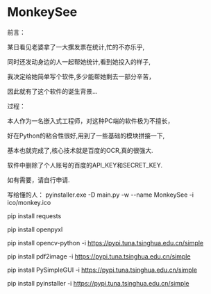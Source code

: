 # MonkeySee
前言：

某日看见老婆拿了一大摞发票在统计,忙的不亦乐乎,

同时还发动身边的人一起帮她统计,看到她投入的样子,

我决定给她简单写个软件,多少能帮她剩去一部分辛苦，

因此就有了这个软件的诞生背景...


过程：

本人作为一名嵌入式工程师，对这种PC端的软件极为不擅长，

好在Python的粘合性很好,用到了一些基础的模块拼接一下,

基本也就完成了,核心技术就是百度的OCR,真的很强大.

软件中删除了个人账号的百度的API_KEY和SECRET_KEY.

如有需要，请自行申请.


写给懂的人：
pyinstaller.exe -D main.py -w --name MonkeySee -i ico/monkey.ico

pip install requests

pip install openpyxl

pip install opencv-python -i https://pypi.tuna.tsinghua.edu.cn/simple

pip install pdf2image -i https://pypi.tuna.tsinghua.edu.cn/simple

pip install PySimpleGUI -i https://pypi.tuna.tsinghua.edu.cn/simple

pip install pyinstaller  -i https://pypi.tuna.tsinghua.edu.cn/simple

